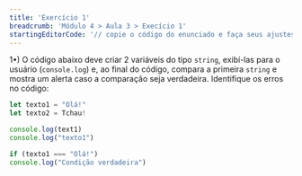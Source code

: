 ```yaml
---
title: 'Exercício 1'
breadcrumb: 'Módulo 4 > Aula 3 > Execício 1'
startingEditorCode: '// copie o código do enunciado e faça seus ajustes'
---
```


1•) O código abaixo deve criar 2 variáveis do tipo `string`, exibí-las para o usuário (`console.log`) e, ao final do código, compara a primeira `string` e mostra um alerta caso a comparação seja verdadeira. Identifique os erros no código:

```js
let texto1 = "Olá!"
let texto2 = Tchau!

console.log(text1)
console.log("texto1")

if (texto1 === "Olá!")
console.log("Condição verdadeira")
```
